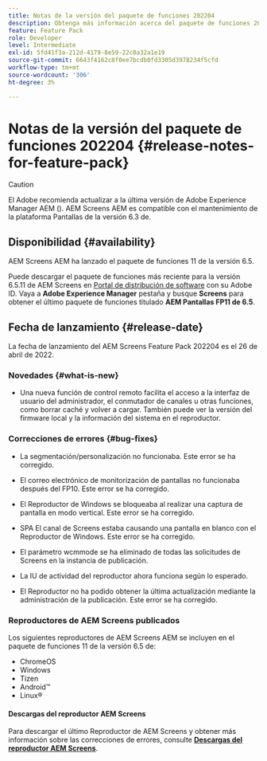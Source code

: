 ```yaml
---
title: Notas de la versión del paquete de funciones 202204
description: Obtenga más información acerca del paquete de funciones 202204 de AEM Screens lanzado el 26 de abril de 2022.
feature: Feature Pack
role: Developer
level: Intermediate
exl-id: 5fd41f3a-212d-4179-8e59-22c0a32a1e19
source-git-commit: 6643f4162c8f0ee7bcdb0fd3305d3978234f5cfd
workflow-type: tm+mt
source-wordcount: '306'
ht-degree: 3%

---
```


# Notas de la versión del paquete de funciones 202204 {#release-notes-for-feature-pack}

>[!CAUTION]
>El Adobe recomienda actualizar a la última versión de Adobe Experience Manager AEM (). AEM Screens AEM es compatible con el mantenimiento de la plataforma Pantallas de la versión 6.3 de.

## Disponibilidad {#availability}

AEM Screens AEM ha lanzado el paquete de funciones 11 de la versión 6.5.

Puede descargar el paquete de funciones más reciente para la versión 6.5.11 de AEM Screens en [Portal de distribución de software](https://experience.adobe.com/#/downloads/content/software-distribution/es/aem.html) con su Adobe ID. Vaya a **Adobe Experience Manager** pestaña y busque **Screens** para obtener el último paquete de funciones titulado **AEM Pantallas FP11 de 6.5**.

## Fecha de lanzamiento {#release-date}

La fecha de lanzamiento del AEM Screens Feature Pack 202204 es el 26 de abril de 2022.

### Novedades {#what-is-new}

* Una nueva función de control remoto facilita el acceso a la interfaz de usuario del administrador, el conmutador de canales u otras funciones, como borrar caché y volver a cargar. También puede ver la versión del firmware local y la información del sistema en el reproductor.

### Correcciones de errores {#bug-fixes}

* La segmentación/personalización no funcionaba. Este error se ha corregido.

* El correo electrónico de monitorización de pantallas no funcionaba después del FP10. Este error se ha corregido.

* El Reproductor de Windows se bloqueaba al realizar una captura de pantalla en modo vertical. Este error se ha corregido.

* SPA El canal de Screens estaba causando una pantalla en blanco con el Reproductor de Windows. Este error se ha corregido.

* El parámetro wcmmode se ha eliminado de todas las solicitudes de Screens en la instancia de publicación.

* La IU de actividad del reproductor ahora funciona según lo esperado.

* El Reproductor no ha podido obtener la última actualización mediante la administración de la publicación. Este error se ha corregido.

### Reproductores de AEM Screens publicados

Los siguientes reproductores de AEM Screens AEM se incluyen en el paquete de funciones 11 de la versión 6.5 de:

* ChromeOS
* Windows
* Tizen
* Android™
* Linux®

#### Descargas del reproductor AEM Screens

Para descargar el último Reproductor de AEM Screens y obtener más información sobre las correcciones de errores, consulte **[Descargas del reproductor AEM Screens](https://download.macromedia.com/screens/index.html)**.
